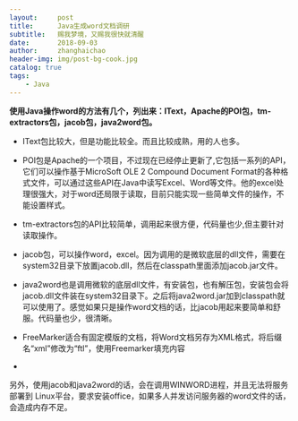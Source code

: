```yaml
---
layout:     post
title:      Java生成word文档调研
subtitle:   赐我梦境，又赐我很快就清醒
date:       2018-09-03
author:     zhanghaichao
header-img: img/post-bg-cook.jpg
catalog: true
tags:
    - Java
---
```


**使用Java操作word的方法有几个，列出来：IText，Apache的POI包，tm-extractors包，jacob包，java2word包。**

- IText包比较大，但是功能比较全。而且比较成熟，用的人也多。

- POI包是Apache的一个项目，不过现在已经停止更新了,它包括一系列的API，它们可以操作基于MicroSoft OLE 2 Compound Document Format的各种格式文件，可以通过这些API在Java中读写Excel、Word等文件。他的excel处理很强大，对于word还局限于读取，目前只能实现一些简单文件的操作，不能设置样式。

- tm-extractors包的API比较简单，调用起来很方便，代码量也少,但主要针对读取操作。

- jacob包，可以操作word，excel。因为调用的是微软底层的dll文件，需要在system32目录下放置jacob.dll，然后在classpath里面添加jacob.jar文件。

- java2word也是调用微软的底层dll文件，有安装包，也有解压包，安装包会将jacob.dll文件装在system32目录下。之后将java2word.jar加到classpath就可以使用了。感觉如果只是操作word文档的话，比jacob用起来要简单和舒服。代码量也少，很清晰。

- FreeMarker适合有固定模版的文档，将Word文档另存为XML格式，将后缀名“xml”修改为“ftl”，使用Freemarker填充内容

- 
另外，使用jacob和java2word的话，会在调用WINWORD进程，并且无法将服务部署到 Linux平台，要求安装office，如果多人并发访问服务器的word文件的话，会造成内存不足。